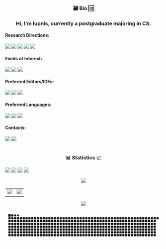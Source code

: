 <h3 align="center">🗃️ Bio 🆔</h3>

<h3 align="center"> Hi, I'm lupnis, currently a postgraduate majoring in CS.</h3>

#### <strong>Research Directions:</strong>

<img src="https://img.shields.io/badge/Large%20Language%20Models-aa55cc?style=for-the-badge&logo=openai&logoColor=white"/><span> </span>
<img src="https://img.shields.io/badge/PEFT-ee4c2c?style=for-the-badge&logo=pytorch&logoColor=white"/><span> </span>
<img src="https://img.shields.io/badge/Agents-000000?style=for-the-badge&logo=githubcopilot&logoColor=white"/><span> </span>
<img src="https://img.shields.io/badge/Reinforcement%20Learning-ee4c2c?style=for-the-badge&logo=pytorch&logoColor=white"/><span> </span>
<img src="https://img.shields.io/badge/RAG-00a1ea?style=for-the-badge&logo=milvus&logoColor=white"/><span> </span>

#### <strong>Fields of Interest:</strong>

<img src="https://img.shields.io/badge/Computer%20Vision-bb2255?style=for-the-badge&logo=opencv&logoColor=white"/><span> </span>
<img src="https://img.shields.io/badge/High%20Performance%20Computing-555555?style=for-the-badge&logo=nvidia&logoColor=white"/><span> </span>
<img src="https://img.shields.io/badge/Hardware-0066aa?style=for-the-badge&logo=opensourcehardware&logoColor=white"/>

#### <strong>Preferred Editors/IDEs:</strong>

<img src="https://img.shields.io/badge/Vim-019733?style=for-the-badge&logo=vim&logoColor=white"/><span> </span>
<img src="https://img.shields.io/badge/Visual%20Studio%20Code-007acc?style=for-the-badge&logo=visualstudiocode&logoColor=white"/><span> </span>
<img src="https://img.shields.io/badge/Qt%20Creator-41cd52?style=for-the-badge&logo=qt&logoColor=white"/>

#### <strong>Preferred Languages:</strong>
<img src="https://img.shields.io/badge/C-88a9aa?style=for-the-badge&logo=c&logoColor=white"/><span> </span>
<img src="https://img.shields.io/badge/C++-00599c?style=for-the-badge&logo=cplusplus&logoColor=white"/><span> </span>
<img src="https://img.shields.io/badge/Python-3776ab?style=for-the-badge&logo=python&logoColor=white"/>

#### <strong>Contacts:</strong>
<img src="https://img.shields.io/badge/Mail-lupnisj@gmail.com-1a73e8?style=for-the-badge&logo=gmail"/><span> </span>
<img src="https://img.shields.io/badge/ORCID-not%20available%20till%20i'm%20famous%20😜-a6ce39?style=for-the-badge&logo=orcid"/>

#

<h3 align="center">📊 Statistics 📈</h3>

<img src="https://img.shields.io/github/followers/lupnis?style=for-the-badge&color=84a1fe"><span> </span>
<img src="https://img.shields.io/github/stars/lupnis?style=for-the-badge&color=a510bf"><span> </span>
<img src="https://komarev.com/ghpvc/?username=lupnis&style=for-the-badge"/><span> </span>
<img src="https://profile-counter.glitch.me/lupnis/count.svg" height="28.5"/>

<p align="center"><img src="https://github-profile-trophy.vercel.app/?username=lupnis&no-frame=true&column=-1"/></p>

<p align="center" width="100%"><table><tbody>
    <tr>
    <td><img src="https://github-readme-streak-stats.herokuapp.com/?user=lupnis&hide_border=true"/></td>
    <td><img src="https://github-readme-stats.vercel.app/api?username=lupnis&show_icons=true&hide_border=true"/></td>
    </tr>
</tbody></table></p>

<p align="center"><img src="https://github-readme-activity-graph.vercel.app/graph?username=lupnis&bg_color=ffffff&color=000000&line=0066aa&point=1a73e8"/></p>

<p align="center">
<picture>
  <source media="(prefers-color-scheme: dark)" srcset="src/github-serpent-de-contributions-sombre.svg" />
  <source media="(prefers-color-scheme: light)" srcset="src/github-serpent-de-contributions.svg" />
  <img alt="github-snake" src="src/github-serpent-de-contributions.svg" />
</picture>
</p>
